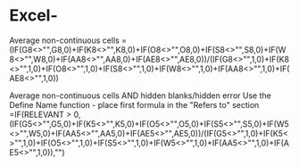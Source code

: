 # Excel-
Average non-continuous cells
=(IF(G8<>"",G8,0)+IF(K8<>"",K8,0)+IF(O8<>"",O8,0)+IF(S8<>"",S8,0)+IF(W8<>"",W8,0)+IF(AA8<>"",AA8,0)+IF(AE8<>"",AE8,0))/(IF(G8<>"",1,0)+IF(K8<>"",1,0)+IF(O8<>"",1,0)+IF(S8<>"",1,0)+IF(W8<>"",1,0)+IF(AA8<>"",1,0)+IF(AE8<>"",1,0))

Average non-continuous cells AND hidden blanks/hidden error
Use the Define Name function - place first formula in the "Refers to" section
=IF(RELEVANT > 0,(IF(G5<>"",G5,0)+IF(K5<>"",K5,0)+IF(O5<>"",O5,0)+IF(S5<>"",S5,0)+IF(W5<>"",W5,0)+IF(AA5<>"",AA5,0)+IF(AE5<>"",AE5,0))/(IF(G5<>"",1,0)+IF(K5<>"",1,0)+IF(O5<>"",1,0)+IF(S5<>"",1,0)+IF(W5<>"",1,0)+IF(AA5<>"",1,0)+IF(AE5<>"",1,0)),"")
